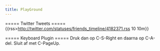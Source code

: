 ```yaml
---
title: PlayGround
---
```


===== Twitter Tweets =====
{{rss>http://twitter.com/statuses/friends_timeline/4182371.rss 10 10m}}

===== Keyboard Plugin =====
Druk dan op <key>C-S-Right</key> en daarna op <key>C-A-del</key>. Sluit af met <key>C-PageUp</key>.
